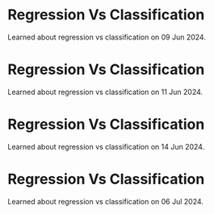# Regression Vs Classification
Learned about regression vs classification on 09 Jun 2024.

# Regression Vs Classification
Learned about regression vs classification on 11 Jun 2024.

# Regression Vs Classification
Learned about regression vs classification on 14 Jun 2024.

# Regression Vs Classification
Learned about regression vs classification on 06 Jul 2024.

